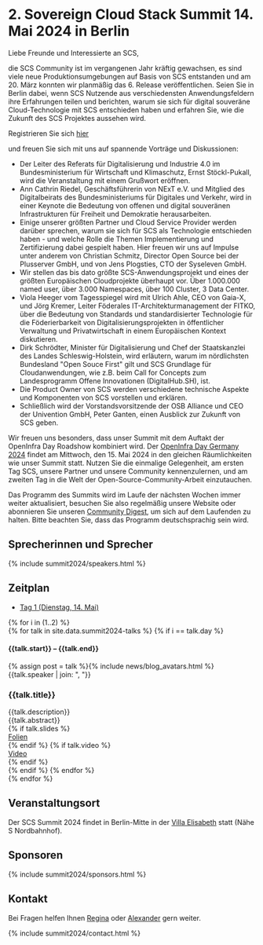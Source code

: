 # 2. Sovereign Cloud Stack Summit 14. Mai 2024 in Berlin


Liebe Freunde und Interessierte an SCS,

die SCS Community ist im vergangenen Jahr kräftig gewachsen, es sind viele neue Produktionsumgebungen auf Basis von SCS entstanden und am 20. März konnten wir planmäßig das 6. Release veröffentlichen.
Seien Sie in Berlin dabei, wenn SCS Nutzende aus verschiedensten Anwendungsfeldern ihre Erfahrungen teilen und berichten, warum sie sich für digital souveräne Cloud-Technologie mit SCS entschieden haben und erfahren Sie, wie die Zukunft des SCS Projektes aussehen wird.

Registrieren Sie sich [hier](https://events.scs.community/scs-summit-2024/)

und freuen Sie sich mit uns auf spannende Vorträge und Diskussionen:

* Der Leiter des Referats für Digitalisierung und Industrie 4.0 im Bundesministerium für Wirtschaft und Klimaschutz, Ernst Stöckl-Pukall, wird die Veranstaltung mit einem Grußwort eröffnen.
* Ann Cathrin Riedel, Geschäftsführerin von NExT e.V. und Mitglied des Digitalbeirats des Bundesministeriums für Digitales und Verkehr, wird in einer Keynote die Bedeutung von offenen und digital souveränen Infrastrukturen für Freiheit und Demokratie herausarbeiten.
* Einige unserer größten Partner und Cloud Service Provider werden darüber sprechen, warum sie sich für SCS als Technologie entschieden haben - und welche Rolle die Themen Implementierung und Zertifizierung dabei gespielt haben. Hier freuen wir uns auf Impulse unter anderem von Christian Schmitz, Director Open Source bei der Plusserver GmbH, und von Jens Plogsties, CTO der Syseleven GmbH.
* Wir stellen das bis dato größte SCS-Anwendungsprojekt und eines der größten Europäischen Cloudprojekte überhaupt vor. Über 1.000.000 named user, über 3.000 Namespaces, über 100 Cluster, 3 Data Center.
* Viola Heeger vom Tagesspiegel wird mit Ulrich Ahle, CEO von Gaia-X, und Jörg Kremer, Leiter Föderales IT-Architekturmanagement der FITKO, über die Bedeutung von Standards und standardisierter Technologie für die Föderierbarkeit von Digitalisierungsprojekten in öffentlicher Verwaltung und Privatwirtschaft in einem Europäischen Kontext diskutieren.
* Dirk Schrödter, Minister für Digitalisierung und Chef der Staatskanzlei des Landes Schleswig-Holstein, wird erläutern, warum im nördlichsten Bundesland "Open Souce First" gilt und SCS Grundlage für Cloudanwendungen, wie z.B. beim Call for Concepts zum Landesprogramm Offene Innovationen (DigitalHub.SH), ist.
* Die Product Owner von SCS werden verschiedene technische Aspekte und Komponenten von SCS vorstellen und erklären.
* Schließlich wird der Vorstandsvorsitzende der OSB Alliance und CEO der Univention GmbH, Peter Ganten, einen Ausblick zur Zukunft von SCS geben.


Wir freuen uns besonders, dass unser Summit mit dem Auftakt der OpenInfra Day Roadshow kombiniert wird. Der [OpenInfra Day Germany 2024](https://oideurope2024.openinfra.dev/#registration=1) findet am Mittwoch, den 15. Mai 2024 in den gleichen Räumlichkeiten wie unser Summit statt. Nutzen Sie die einmalige Gelegenheit, am ersten Tag SCS, unsere Partner und unsere Community kennenzulernen, und am zweiten Tag in die Welt der Open-Source-Community-Arbeit einzutauchen.

Das Programm des Summits wird im Laufe der nächsten Wochen immer weiter aktualisiert, besuchen Sie also regelmäßig unsere Website oder abonnieren Sie unseren [Community Digest](https://scs.sovereignit.de/mailman3/postorius/lists/announce.lists.scs.community/), um sich auf dem Laufenden zu halten.
Bitte beachten Sie, dass das Programm deutschsprachig sein wird.

## Sprecherinnen und Sprecher

{% include summit2024/speakers.html %}

## Zeitplan

<div class="container my-4">
    <!-- Nav tabs -->
    <ul class="schedule-nav nav nav-pills nav-justified" id="schedule-tab" role="tablist">
        <li class="nav-item me-2">
            <a class="nav-link active" id="tab-day-1" data-bs-toggle="tab" href="#day-1" role="tab"
                aria-controls="day-1" aria-selected="true">
                <span class="heading">Tag 1</span>
                <span class="meta d-none d-lg-block">(Dienstag, 14. Mai)</span>
            </a>
        </li>
    </ul>
    <!-- Tab panes -->
    <div class="schedule-tab-content tab-content mt-5">
        {% for i in (1..2) %}
        <div class="tab-pane fade {% if i == 1 %}show active{% endif %}" id="day-{{i}}" role="tabpanel"
            aria-labelledby="day-{{i}}">
            {% for talk in site.data.summit2024-talks %}
            {% if i == talk.day %}
            <div class="item item-talk">
                <div class="meta">
                    <h4 class="time">{{talk.start}} – {{talk.end}}</h4>
                    <div class="profile mt-3">
                        <div class="d-flex justify-content-center">{% assign post = talk %}{% include news/blog_avatars.html %}</div>
                        <div class="name mt-2">
                        {{talk.speaker | join: ", "}}
                        </div>
                    </div>
                    <!--//profile-->
                </div>
                <!--//meta-->
                <div class="content">
                    <h3 class="title mb-2">{{talk.title}}<a data-tab-destination="day-{{i}}"
                            href="#session-{{ forloop.index }}" class="link-unstyled"><i
                                class="fa fa-link ms-2 text-muted" aria-hidden="true" style="font-size: .7em;"></i></a>
                    </h3>
                    <div class="desc pb-2">{{talk.description}}</div>
                    <div class="desc pb-2">{{talk.abstract}}</div>
                    {% if talk.slides %}
			<div class="desc pb-2"><a href="{{talk.slides}}">Folien</a></div>
		    {% endif %}
                    {% if talk.video %}
			<div class="desc pb-2"><a href="{{talk.video}}">Video</a></div>
		    {% endif %}
                </div>
                <!--//content-->
            </div>
            {% endif %}
            {% endfor %}
        </div>
        {% endfor %}
    </div>
</div>


## Veranstaltungsort

Der SCS Summit 2024 findet in Berlin-Mitte in der [Villa Elisabeth](https://www.elisabeth.berlin/de/kulturorte/villa-elisabeth) statt (Nähe S Nordbahnhof).

## Sponsoren

{% include summit2024/sponsors.html %}

## Kontakt

Bei Fragen helfen Ihnen [Regina](https://scs.community/metz) oder [Alexander](https://scs.community/diab) gern weiter.

{% include summit2024/contact.html %}
